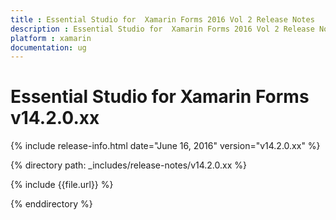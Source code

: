 ```yaml
---
title : Essential Studio for  Xamarin Forms 2016 Vol 2 Release Notes
description : Essential Studio for  Xamarin Forms 2016 Vol 2 Release Notes
platform : xamarin
documentation: ug
---
```


# Essential Studio for  Xamarin Forms v14.2.0.xx

{% include release-info.html date="June 16, 2016" version="v14.2.0.xx" %} 

{% directory path: _includes/release-notes/v14.2.0.xx %}

{% include {{file.url}} %}

{% enddirectory %}